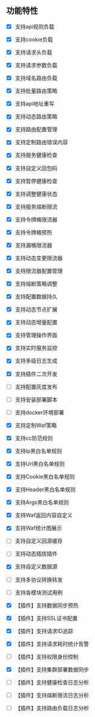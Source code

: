 ## 功能特性

- [x] 支持api规则负载

- [x] 支持cookie负载

- [x] 支持请求头负载

- [x] 支持请求参数负载

- [x] 支持域名路由负载

- [x] 支持批量路由策略

- [x] 支持api地址重写

- [x] 支持动态路由策略

- [x] 支持路由配置管理

- [x] 支持定制路由错误内容


- [x] 支持服务健康检查

- [x] 支持自定义回包码

- [x] 支持暂停健康检查

- [x] 支持调整健康状态


- [x] 支持服务熔断限流

- [x] 支持令牌桶限流器

- [x] 支持令牌桶预热

- [x] 支持漏桶限流器

- [x] 支持动态变更限流器

- [x] 支持限流器配置管理

- [x] 支持熔断策略调整


- [x] 支持配置数据持久

- [x] 支持动态节点扩展

- [x] 支持动态增量配置

- [x] 支持管理操作界面

- [x] 支持实时服务监控

- [x] 支持多级日志生成

- [x] 支持插件二次开发

- [ ] 支持配置灰度发布

- [ ] 支持安装部署脚本

- [ ] 支持docker环境部署


- [x] 支持定制Waf策略

- [x] 支持cc防范规则

- [x] 支持Ip黑白名单规则

- [x] 支持Url黑白名单规则

- [x] 支持Cookie黑白名单规则

- [x] 支持Header黑白名单规则

- [x] 支持Args黑白名单规则

- [x] 支持Waf返回内容自定义

- [x] 支持Waf统计图展示


- [ ] 支持自定义回源缓存

- [ ] 支持动态插拔插件

- [x] 支持自定义数据源


- [ ] 支持多协议转换转发

- [ ] 支持各模块测试用例



- [x] 【插件】支持数据同步预热

- [x] 【插件】支持SSL证书配置

- [x] 【插件】支持请求ID追踪

- [x] 【插件】支持请求耗时统计告警

- [ ] 【插件】支持权限身份控制

- [x] 【插件】支持集群部署数据同步

- [ ] 【插件】支持健康检查日志分析

- [ ] 【插件】支持熔断限流日志分析

- [ ] 【插件】支持路由负载日志分析
